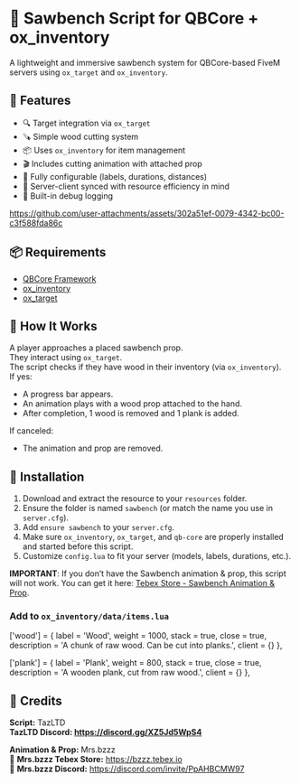 # :hammer: Sawbench Script for QBCore + ox_inventory

A lightweight and immersive sawbench system for QBCore-based FiveM servers using `ox_target` and `ox_inventory`.

## :rocket: Features
- :mag: Target integration via `ox_target`
- :carpentry_saw: Simple wood cutting system
- :package: Uses `ox_inventory` for item management
- :clapper: Includes cutting animation with attached prop
- :speech_balloon: Fully configurable (labels, durations, distances)
- :jigsaw: Server-client synced with resource efficiency in mind
- :bug: Built-in debug logging


https://github.com/user-attachments/assets/302a51ef-0079-4342-bc00-c3f588fda86c


## :package: Requirements
- [QBCore Framework](https://github.com/qbcore-framework/qb-core)
- [ox_inventory](https://github.com/overextended/ox_inventory)
- [ox_target](https://github.com/overextended/ox_target)

## :brain: How It Works
A player approaches a placed sawbench prop.  
They interact using `ox_target`.  
The script checks if they have wood in their inventory (via `ox_inventory`).  
If yes:
- A progress bar appears.
- An animation plays with a wood prop attached to the hand.
- After completion, 1 wood is removed and 1 plank is added.

If canceled:
- The animation and prop are removed.

## 🧰 Installation

1. Download and extract the resource to your `resources` folder.
2. Ensure the folder is named `sawbench` (or match the name you use in `server.cfg`).
3. Add `ensure sawbench` to your `server.cfg`.
4. Make sure `ox_inventory`, `ox_target`, and `qb-core` are properly installed and started before this script.
5. Customize `config.lua` to fit your server (models, labels, durations, etc.).

**IMPORTANT**: If you don’t have the Sawbench animation & prop, this script will not work. You can get it here: [Tebex Store - Sawbench Animation & Prop](https://bzzz.tebex.io/package/6743379).

### Add to `ox_inventory/data/items.lua`

['wood'] = {
    label = 'Wood',
    weight = 1000,
    stack = true,
    close = true,
    description = 'A chunk of raw wood. Can be cut into planks.',
    client = {}
},

['plank'] = {
    label = 'Plank',
    weight = 800,
    stack = true,
    close = true,
    description = 'A wooden plank, cut from raw wood.',
    client = {}
},



## :raised_hands: Credits
**Script:** TazLTD  
**TazLTD Discord: https://discord.gg/XZ5Jd5WpS4**

**Animation & Prop:** Mrs.bzzz  
:shopping_cart: **Mrs.bzzz Tebex Store:** https://bzzz.tebex.io  
:speech_balloon: **Mrs.bzzz Discord:** https://discord.com/invite/PpAHBCMW97
